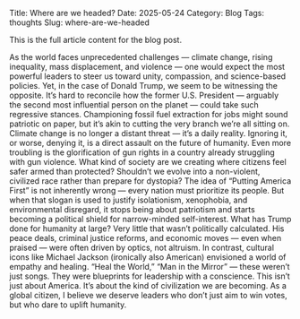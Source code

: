 Title: Where are we headed?
Date: 2025-05-24
Category: Blog
Tags: thoughts
Slug: where-are-we-headed

This is the full article content for the blog post.


As the world faces unprecedented challenges — climate change, rising inequality, mass displacement, and violence — one would expect the most powerful leaders to steer us toward unity, compassion, and science-based policies. Yet, in the case of Donald Trump, we seem to be witnessing the opposite.
It’s hard to reconcile how the former U.S. President — arguably the second most influential person on the planet — could take such regressive stances. Championing fossil fuel extraction for jobs might sound patriotic on paper, but it’s akin to cutting the very branch we’re all sitting on. Climate change is no longer a distant threat — it’s a daily reality. Ignoring it, or worse, denying it, is a direct assault on the future of humanity.
Even more troubling is the glorification of gun rights in a country already struggling with gun violence. What kind of society are we creating where citizens feel safer armed than protected? Shouldn’t we evolve into a non-violent, civilized race rather than prepare for dystopia?
The idea of “Putting America First” is not inherently wrong — every nation must prioritize its people. But when that slogan is used to justify isolationism, xenophobia, and environmental disregard, it stops being about patriotism and starts becoming a political shield for narrow-minded self-interest.
What has Trump done for humanity at large? Very little that wasn’t politically calculated. His peace deals, criminal justice reforms, and economic moves — even when praised — were often driven by optics, not altruism. In contrast, cultural icons like Michael Jackson (ironically also American) envisioned a world of empathy and healing. “Heal the World,” “Man in the Mirror” — these weren’t just songs. They were blueprints for leadership with a conscience.
This isn’t just about America. It’s about the kind of civilization we are becoming. As a global citizen, I believe we deserve leaders who don’t just aim to win votes, but who dare to uplift humanity.

